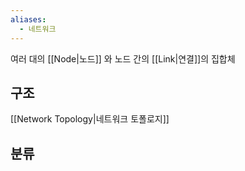 ```yaml
---
aliases:
  - 네트워크
---
```


여러 대의 [[Node|노드]] 와 노드 간의 [[Link|연결]]의 집합체

## 구조
[[Network Topology|네트워크 토폴로지]]

## 분류


